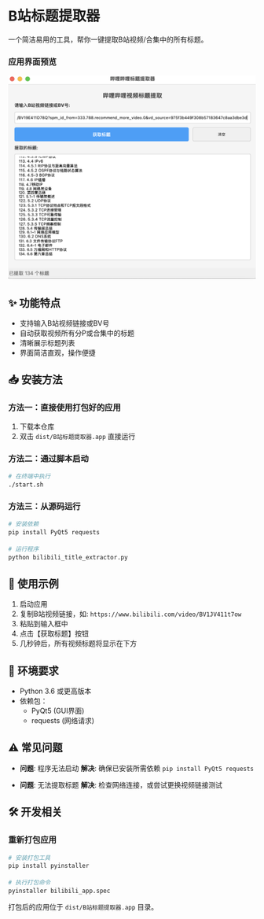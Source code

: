 # B站标题提取器

一个简洁易用的工具，帮你一键提取B站视频/合集中的所有标题。

### 应用界面预览

![B站标题提取器界面](resources/Screenshot%202025-05-04%20at%2015.15.12.png)

## ✨ 功能特点

- 支持输入B站视频链接或BV号
- 自动获取视频所有分P或合集中的标题
- 清晰展示标题列表
- 界面简洁直观，操作便捷

## 📥 安装方法

### 方法一：直接使用打包好的应用

1. 下载本仓库
2. 双击 `dist/B站标题提取器.app` 直接运行

### 方法二：通过脚本启动

```bash
# 在终端中执行
./start.sh
```

### 方法三：从源码运行

```bash
# 安装依赖
pip install PyQt5 requests

# 运行程序
python bilibili_title_extractor.py
```

## 🚀 使用示例

1. 启动应用
2. 复制B站视频链接，如: `https://www.bilibili.com/video/BV1JV411t7ow`
3. 粘贴到输入框中
4. 点击【获取标题】按钮
5. 几秒钟后，所有视频标题将显示在下方


## 🔧 环境要求

- Python 3.6 或更高版本
- 依赖包：
  - PyQt5 (GUI界面)
  - requests (网络请求)

## ⚠️ 常见问题

- **问题**: 程序无法启动
  **解决**: 确保已安装所需依赖 `pip install PyQt5 requests`

- **问题**: 无法提取标题
  **解决**: 检查网络连接，或尝试更换视频链接测试

## 🛠️ 开发相关

### 重新打包应用

```bash
# 安装打包工具
pip install pyinstaller

# 执行打包命令
pyinstaller bilibili_app.spec
```

打包后的应用位于 `dist/B站标题提取器.app` 目录。 